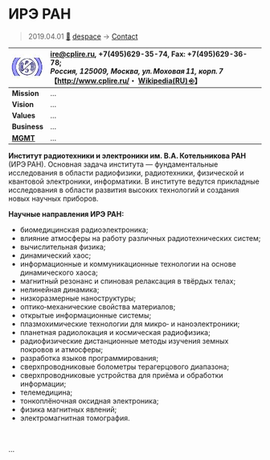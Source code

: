# ИРЭ РАН
> 2019.04.01 [🚀](../../index/index.md) [despace](../index.md) → [Contact](../contact.md)

|[![](../f/con/i/ire_ran_logo1_thumb.jpg)](../f/con/i/ire_ran_logo1.png)|<ire@cplire.ru>, +7(495)629-35-74, Fax: +7(495)629-36-78;<br> *Россия, 125009, Москва, ул. Моховая 11, корп. 7*<br> 【<http://www.cplire.ru/>・ [Wikipedia(RU) ⎆](https://ru.wikipedia.org/wiki/Институт_радиотехники_и_электроники_имени_В._А._Котельникова_РАН)】|
|:--|:--|
|**Mission**|…|
|**Vision**|…|
|**Values**|…|
|**Business**|…|
|**[MGMT](../mgmt.md)**|…|

**Институт радиотехники и электроники им. В.А. Котельникова РАН** (ИРЭ РАН). Основная задача института — фундаментальные исследования в области радиофизики, радиотехники, физической и квантовой электроники, информатики. В институте ведутся прикладные исследования в области развития высоких технологий и создания новых научных приборов.

**Научные направления ИРЭ РАН:**

   - биомедицинская радиоэлектроника;
   - влияние атмосферы на работу различных радиотехнических систем;
   - вычислительная физика;
   - динамический хаос;
   - информационные и коммуникационные технологии на основе динамического хаоса;
   - магнитный резонанс и спиновая релаксация в твёрдых телах;
   - нелинейная динамика;
   - низкоразмерные наноструктуры;
   - оптико‑механические свойства материалов;
   - открытые информационные системы;
   - плазмохимические технологии для микро‑ и наноэлектроники;
   - планетная радиолокация и космическая радиофизика;
   - радиофизические дистанционные методы изучения земных покровов и атмосферы;
   - разработка языков программирования;
   - сверхпроводниковые болометры терагерцового диапазона;
   - сверхпроводниковые устройства для приёма и обработки информации;
   - телемедицина;
   - тонкоплёночная оксидная электроника;
   - физика магнитных явлений;
   - электромагнитная томография.

<p style="page-break-after:always"> </p>

…
